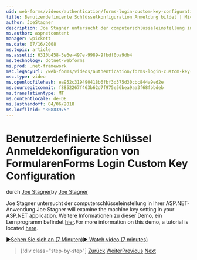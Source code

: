 ```yaml
---
uid: web-forms/videos/authentication/forms-login-custom-key-configuration
title: Benutzerdefinierte Schlüsselkonfiguration Anmeldung bildet | Microsoft Docs
author: JoeStagner
description: Joe Stagner untersucht der computerschlüsseleinstellung in Ihrer ASP.NET-Anwendung. Weitere Informationen zu dieser Demo ist ein Lernprogramm hier zu finden.
ms.author: aspnetcontent
manager: wpickett
ms.date: 07/16/2008
ms.topic: article
ms.assetid: 6310b458-5e6e-497e-9989-9fbdf0ba9db4
ms.technology: dotnet-webforms
ms.prod: .net-framework
msc.legacyurl: /web-forms/videos/authentication/forms-login-custom-key-configuration
msc.type: video
ms.openlocfilehash: ea952c319490418b6fbf3d375d30cbc844a9ed2e
ms.sourcegitcommit: f8852267f463b62d7f975e56bea9aa3f68fbbdeb
ms.translationtype: MT
ms.contentlocale: de-DE
ms.lasthandoff: 04/06/2018
ms.locfileid: "30883975"
---
```

<a name="forms-login-custom-key-configuration"></a><span data-ttu-id="47ef8-104">Benutzerdefinierte Schlüssel Anmeldekonfiguration von Formularen</span><span class="sxs-lookup"><span data-stu-id="47ef8-104">Forms Login Custom Key Configuration</span></span>
====================
<span data-ttu-id="47ef8-105">durch [Joe Stagner](https://github.com/JoeStagner)</span><span class="sxs-lookup"><span data-stu-id="47ef8-105">by [Joe Stagner](https://github.com/JoeStagner)</span></span>

<span data-ttu-id="47ef8-106">Joe Stagner untersucht der computerschlüsseleinstellung in Ihrer ASP.NET-Anwendung.</span><span class="sxs-lookup"><span data-stu-id="47ef8-106">Joe Stagner will examine the machine key setting in your ASP.NET application.</span></span> <span data-ttu-id="47ef8-107">Weitere Informationen zu dieser Demo, ein Lernprogramm befindet [hier](../../overview/older-versions-security/introduction/forms-authentication-configuration-and-advanced-topics-vb.md).</span><span class="sxs-lookup"><span data-stu-id="47ef8-107">For more information on this demo, a tutorial is located [here](../../overview/older-versions-security/introduction/forms-authentication-configuration-and-advanced-topics-vb.md).</span></span>

[<span data-ttu-id="47ef8-108">&#9654;Sehen Sie sich an (7 Minuten)</span><span class="sxs-lookup"><span data-stu-id="47ef8-108">&#9654; Watch video (7 minutes)</span></span>](https://channel9.msdn.com/Blogs/ASP-NET-Site-Videos/forms-login-custom-key-configuration)

> [!div class="step-by-step"]
> <span data-ttu-id="47ef8-109">[Zurück](asp-forms-login-relocation.md)
> [Weiter](add-custom-data-to-the-authentication-method.md)</span><span class="sxs-lookup"><span data-stu-id="47ef8-109">[Previous](asp-forms-login-relocation.md)
[Next](add-custom-data-to-the-authentication-method.md)</span></span>
